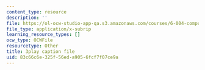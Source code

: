 ```yaml
---
content_type: resource
description: ''
file: https://ol-ocw-studio-app-qa.s3.amazonaws.com/courses/6-004-computation-structures-spring-2017/83c66c6e325f56eda9056fcf7f07ce9a_cVEj5p9GiBA.vtt
file_type: application/x-subrip
learning_resource_types: []
ocw_type: OCWFile
resourcetype: Other
title: 3play caption file
uid: 83c66c6e-325f-56ed-a905-6fcf7f07ce9a
---
```

